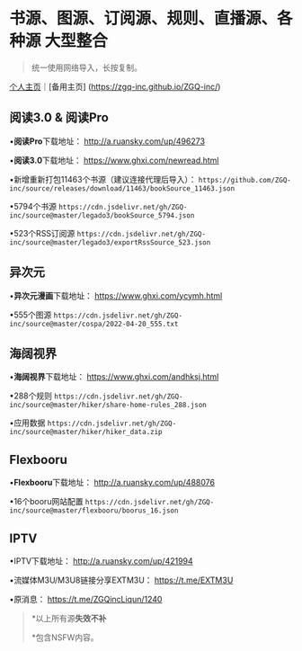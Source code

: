 # 书源、图源、订阅源、规则、直播源、各种源 大型整合

> 统一使用网络导入，长按复制。

[个人主页](https://zgq-inc.github.io/homepage/)｜[备用主页]
(https://zgq-inc.github.io/ZGQ-inc/)

## 阅读3.0 & 阅读Pro

•**阅读Pro**下载地址：
http://a.ruansky.com/up/496273

•**阅读3.0**下载地址：
https://www.ghxi.com/newread.html

•新增重新打包11463个书源（建议连接代理后导入）：
`https://github.com/ZGQ-inc/source/releases/download/11463/bookSource_11463.json`

•5794个书源
`https://cdn.jsdelivr.net/gh/ZGQ-inc/source@master/legado3/bookSource_5794.json`

•523个RSS订阅源
`https://cdn.jsdelivr.net/gh/ZGQ-inc/source@master/legado3/exportRssSource_523.json`

## 异次元

•**异次元漫画**下载地址：
https://www.ghxi.com/ycymh.html

•555个图源
`https://cdn.jsdelivr.net/gh/ZGQ-inc/source@master/cospa/2022-04-20_555.txt`

## 海阔视界

•**海阔视界**下载地址：
https://www.ghxi.com/andhksj.html

•288个规则
`https://cdn.jsdelivr.net/gh/ZGQ-inc/source@master/hiker/share-home-rules_288.json`

•应用数据
`https://cdn.jsdelivr.net/gh/ZGQ-inc/source@master/hiker/hiker_data.zip`

## Flexbooru

•**Flexbooru**下载地址：
http://a.ruansky.com/up/488076

•16个booru网站配置
`https://cdn.jsdelivr.net/gh/ZGQ-inc/source@master/flexbooru/boorus_16.json`

## IPTV

•IPTV下载地址：
http://a.ruansky.com/up/421994

•流媒体M3U/M3U8链接分享EXTM3U：
https://t.me/EXTM3U

•原消息：
https://t.me/ZGQincLiqun/1240

> *以上所有源**失效不补**
> 
> *包含NSFW内容。
